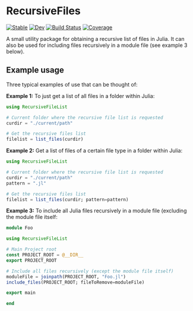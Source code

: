 # RecursiveFiles

[![Stable](https://img.shields.io/badge/docs-stable-blue.svg)](https://fwplatzek.github.io/RecursiveFiles.jl/stable)
[![Dev](https://img.shields.io/badge/docs-dev-blue.svg)](https://fwplatzek.github.io/RecursiveFiles.jl/dev/)
[![Build Status](https://github.com/fwplatzek/RecursiveFiles.jl/actions/workflows/CI.yml/badge.svg?branch=master)](https://github.com/fwplatzek/RecursiveFiles.jl/actions/workflows/CI.yml?query=branch%3Amaster)
[![Coverage](https://codecov.io/gh/fwplatzek/RecursiveFiles.jl/branch/master/graph/badge.svg)](https://codecov.io/gh/fwplatzek/RecursiveFiles.jl)

A small utility package for obtaining a recursive list of files in Julia.
It can also be used for including files recursively in a module file (see example 3 below).

## Example usage
Three typical examples of use that can be thought of:

**Example 1:** To just get a list of all files in a folder within Julia:

```julia
using RecursiveFileList

# Current folder where the recursive file list is requested
curdir = "./current/path"

# Get the recursive files list
filelist = list_files(curdir)
```

**Example 2:** Get a list of files of a certain file type in a folder within Julia:

```julia
using RecursiveFileList

# Current folder where the recursive file list is requested
curdir = "./current/path"
pattern = ".jl"

# Get the recursive files list
filelist = list_files(curdir; pattern=pattern)
```

**Example 3:** To include all Julia files recursively in a module file (excluding the module file itself:

```julia
module Foo

using RecursiveFileList

# Main Project root
const PROJECT_ROOT = @__DIR__
export PROJECT_ROOT

# Include all files recursively (except the module file itself)
moduleFile = joinpath(PROJECT_ROOT, "Foo.jl")
include_files(PROJECT_ROOT; fileToRemove=moduleFile)

export main

end
```
